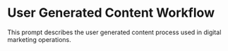 # User Generated Content Workflow

This prompt describes the user generated content process used in digital marketing operations.
